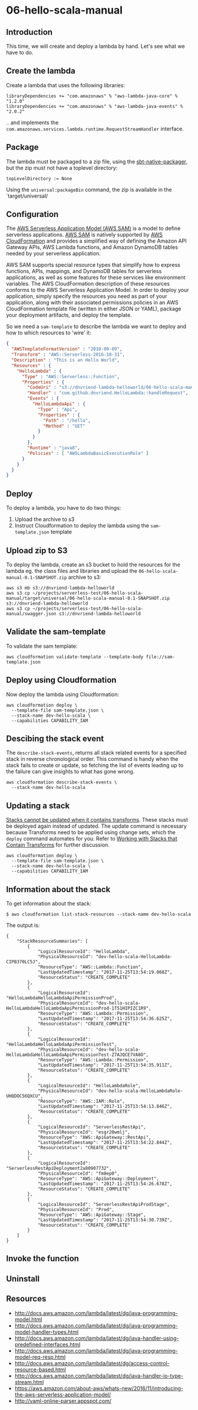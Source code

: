 # 06-hello-scala-manual

## Introduction
This time, we will create and deploy a lambda by hand. Let's see what we have to do.

## Create the lambda
Create a lambda that uses the following libraries:

```
libraryDependencies += "com.amazonaws" % "aws-lambda-java-core" % "1.2.0"
libraryDependencies += "com.amazonaws" % "aws-lambda-java-events" % "2.0.2"
```

.. and implements the `com.amazonaws.services.lambda.runtime.RequestStreamHandler` interface.

## Package
The lambda must be packaged to a zip file, using the [sbt-native-packager](http://sbt-native-packager.readthedocs.io/en/stable/index.html), but the zip must not have a toplevel directory:

```
topLevelDirectory := None
```

Using the `universal:packageBin` command, the zip is available in the `target/universal/

## Configuration
The [AWS Serverless Application Model (AWS SAM)](https://github.com/awslabs/serverless-application-model) is a model to define serverless applications. [AWS SAM](http://docs.aws.amazon.com/lambda/latest/dg/deploying-lambda-apps.html#serverless_app) is natively supported by [AWS CloudFormation](https://aws.amazon.com/cloudformation/) and provides a simplified way of defining the Amazon API Gateway APIs, AWS Lambda functions, and Amazon DynamoDB tables needed by your serverless application.

AWS SAM supports special resource types that simplify how to express functions, APIs, mappings, and DynamoDB tables for serverless applications, as well as some features for these services like environment variables. The AWS CloudFormation description of these resources conforms to the AWS Serverless Application Model. In order to deploy your application, simply specify the resources you need as part of your application, along with their associated permissions policies in an AWS CloudFormation template file (written in either JSON or YAML), package your deployment artifacts, and deploy the template.

So we need a `sam-template` to describe the lambda we want to deploy and how to which resources to 'wire' it:

```json
{
  "AWSTemplateFormatVersion" : "2010-09-09",
  "Transform" : "AWS::Serverless-2016-10-31",
  "Description" : "This is an Hello World",
  "Resources" : {
    "HelloLambda" : {
      "Type" : "AWS::Serverless::Function",
      "Properties" : {
        "CodeUri" : "s3://dnvriend-lambda-helloworld/06-hello-scala-manual-0.1-SNAPSHOT.zip",
        "Handler" : "com.github.dnvriend.HelloLambda::handleRequest",
        "Events" : {
          "HelloLambdaApi" : {
            "Type" : "Api",
            "Properties" : {
              "Path" : "/hello",
              "Method" : "GET"
            }
          }
        },
        "Runtime" : "java8",
        "Policies" : [ "AWSLambdaBasicExecutionRole" ]
      }
    }
  }
}
```

## Deploy
To deploy a lambda, you have to do two things:

1. Upload the archive to s3
2. Instruct Cloudformation to deploy the lambda using the `sam-template.json` template

## Upload zip to S3
To deploy the lambda, create an s3 bucket to hold the resources for the lambda eg. the class files and libraries and upload the `06-hello-scala-manual-0.1-SNAPSHOT.zip` archive to s3:

```
aws s3 mb s3://dnvriend-lambda-helloworld
aws s3 cp ~/projects/serverless-test/06-hello-scala-manual/target/universal/06-hello-scala-manual-0.1-SNAPSHOT.zip s3://dnvriend-lambda-helloworld
aws s3 cp ~/projects/serverless-test/06-hello-scala-manual/swagger.json s3://dnvriend-lambda-helloworld
```

## Validate the sam-template
To validate the sam template:

```
aws cloudformation validate-template --template-body file://sam-template.json
```

## Deploy using Cloudformation
Now deploy the lambda using Cloudformation:

```
aws cloudformation deploy \
  --template-file sam-template.json \
  --stack-name dev-hello-scala \
  --capabilities CAPABILITY_IAM
```

## Descibing the stack event
The `describe-stack-events`, returns all stack related events for a specified stack in reverse chronological order. This command is handy when the stack fails to create or update, so fetching the list of events leading up to the failure can give insights to what has gone wrong.

```
aws cloudformation describe-stack-events \
  --stack-name dev-hello-scala
```

## Updating a stack
[Stacks cannot be updated when it contains transforms](https://stackoverflow.com/questions/41269337/update-cloudformation-stack-from-aws-cli-with-sam-transform). These stacks must be deployed again instead of updated. The update command is necessary because Transforms need to be applied using change sets, which the `deploy` command automates for you. Refer to [Working with Stacks that Contain Transforms](http://docs.aws.amazon.com/AWSCloudFormation/latest/UserGuide/transform-section-structure.html#transform-section-structure-change-set) for further discussion.

```
aws cloudformation deploy \
  --template-file sam-template.json \
  --stack-name dev-hello-scala \
  --capabilities CAPABILITY_IAM
```

## Information about the stack
To get information about the stack:

```
$ aws cloudformation list-stack-resources --stack-name dev-hello-scala
```

The output is:

```
{
    "StackResourceSummaries": [
        {
            "LogicalResourceId": "HelloLambda",
            "PhysicalResourceId": "dev-hello-scala-HelloLambda-CIPB370LC5J",
            "ResourceType": "AWS::Lambda::Function",
            "LastUpdatedTimestamp": "2017-11-25T13:54:19.068Z",
            "ResourceStatus": "CREATE_COMPLETE"
        },
        {
            "LogicalResourceId": "HelloLambdaHelloLambdaApiPermissionProd",
            "PhysicalResourceId": "dev-hello-scala-HelloLambdaHelloLambdaApiPermissionProd-1T51HIPIZC1R9",
            "ResourceType": "AWS::Lambda::Permission",
            "LastUpdatedTimestamp": "2017-11-25T13:54:36.625Z",
            "ResourceStatus": "CREATE_COMPLETE"
        },
        {
            "LogicalResourceId": "HelloLambdaHelloLambdaApiPermissionTest",
            "PhysicalResourceId": "dev-hello-scala-HelloLambdaHelloLambdaApiPermissionTest-Z7AJQCE7VA8O",
            "ResourceType": "AWS::Lambda::Permission",
            "LastUpdatedTimestamp": "2017-11-25T13:54:35.911Z",
            "ResourceStatus": "CREATE_COMPLETE"
        },
        {
            "LogicalResourceId": "HelloLambdaRole",
            "PhysicalResourceId": "dev-hello-scala-HelloLambdaRole-UHQDOC56QXCU",
            "ResourceType": "AWS::IAM::Role",
            "LastUpdatedTimestamp": "2017-11-25T13:54:13.846Z",
            "ResourceStatus": "CREATE_COMPLETE"
        },
        {
            "LogicalResourceId": "ServerlessRestApi",
            "PhysicalResourceId": "esgr20wmlj",
            "ResourceType": "AWS::ApiGateway::RestApi",
            "LastUpdatedTimestamp": "2017-11-25T13:54:22.844Z",
            "ResourceStatus": "CREATE_COMPLETE"
        },
        {
            "LogicalResourceId": "ServerlessRestApiDeployment2a80907732",
            "PhysicalResourceId": "fm8ep0",
            "ResourceType": "AWS::ApiGateway::Deployment",
            "LastUpdatedTimestamp": "2017-11-25T13:54:26.678Z",
            "ResourceStatus": "CREATE_COMPLETE"
        },
        {
            "LogicalResourceId": "ServerlessRestApiProdStage",
            "PhysicalResourceId": "Prod",
            "ResourceType": "AWS::ApiGateway::Stage",
            "LastUpdatedTimestamp": "2017-11-25T13:54:30.739Z",
            "ResourceStatus": "CREATE_COMPLETE"
        }
    ]
}
```


## Invoke the function

## Uninstall

## Resources
- http://docs.aws.amazon.com/lambda/latest/dg/java-programming-model.html
- http://docs.aws.amazon.com/lambda/latest/dg/java-programming-model-handler-types.html
- http://docs.aws.amazon.com/lambda/latest/dg/java-handler-using-predefined-interfaces.html
- http://docs.aws.amazon.com/lambda/latest/dg/java-programming-model-req-resp.html
- http://docs.aws.amazon.com/lambda/latest/dg/access-control-resource-based.html
- http://docs.aws.amazon.com/lambda/latest/dg/java-handler-io-type-stream.html
- https://aws.amazon.com/about-aws/whats-new/2016/11/introducing-the-aws-serverless-application-model/
- http://yaml-online-parser.appspot.com/